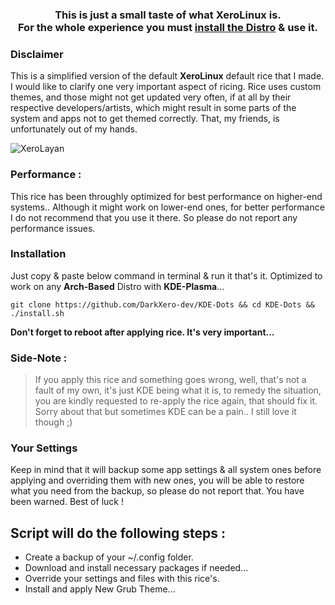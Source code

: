 <h3 align="center">This is just a small taste of what XeroLinux is.<br /> For the whole experience you must <a href="https://xerolinux.xyz">install the Distro</a> & use it.</h3>

### Disclaimer

This is a simplified version of the default **XeroLinux** default rice that I made. I would like to clarify one very important aspect of ricing. Rice uses custom themes, and those might not get updated very often, if at all by their respective developers/artists, which might result in some parts of the system and apps not to get themed correctly. That, my friends, is unfortunately out of my hands.

![XeroLayan](https://i.imgur.com/smB3w3w.png)

### Performance :

This rice has been throughly optimized for best performance on higher-end systems.. Although it might work on lower-end ones, for better performance I do not recommend that you use it there. So please do not report any performance issues.

### Installation

Just copy & paste below command in terminal & run it that's it. Optimized to work on any **Arch-Based** Distro with **KDE-Plasma**...
```
git clone https://github.com/DarkXero-dev/KDE-Dots && cd KDE-Dots && ./install.sh
```

**Don't forget to reboot after applying rice. It's very important...**

### Side-Note :

> If you apply this rice and something goes wrong, well, that's not a fault of my own, it's just KDE being what it is, to remedy the situation, you are kindly requested to re-apply the rice again, that should fix it. Sorry about that but sometimes KDE can be a pain.. I still love it though ;)

### Your Settings

Keep in mind that it will backup some app settings & all system ones before applying and overriding them with new ones, you will be able to restore what you need from the backup, so please do not report that. You have been warned. Best of luck !

## Script will do the following steps :

- Create a backup of your ~/.config folder.
- Download and install necessary packages if needed...
- Override your settings and files with this rice's.
- Install and apply New Grub Theme...
